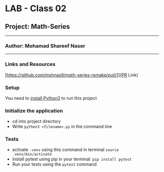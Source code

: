 # LAB - Class 02

## Project: Math-Series
---
### Author: Mohamad Shareef Naser
---
### Links and Resources
[https://github.com/mshnas9/math-series-remake/pull/1](PR Link)

### Setup
You need to [install Python3](https://wsvincent.com/install-python/#install-python-on-linux) to run this project

### Initialize the application
- cd into project directory
- Write `python3 <filename>.py` in the command line

### Tests

- activate `.venv` using this command in terminal `source .venv/bin/activate`
- Install pytest using pip in your terminal: `pip install pytest`
- Run your tests using the `pytest` command